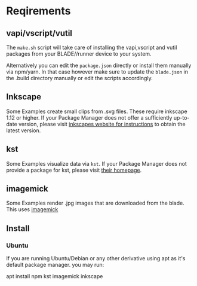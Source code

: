 # Reqirements

## vapi/vscript/vutil
The `make.sh` script will take care of installing the vapi,vscript and vutil packages from your BLADE//runner device to your system. 

Alternatively you can edit the `package.json` directly or install them manually via npm/yarn. In that case however make sure to update the `blade.json` in the .build directory manually 
or edit the scripts accordingly.

## Inkscape
Some Examples create small clips from .svg files. These require inkscape 1.12 or higher. If your Package Manager does not offer a sufficiently up-to-date version, 
please visit [inkscapes website for instructions](https://inkscape.org/release/1.2.1/) to obtain the latest version.

## kst

Some Examples visualize data via `kst`. If your Package Manager does not provide a package for kst, please visit [their homepage](https://kst-plot.kde.org/).

## imagemick

Some Examples render .jpg images that are downloaded from the blade. This uses [imagemick](https://imagemagick.org/)


## Install
### Ubuntu
If you are running Ubuntu/Debian or any other derivative using apt as it's default package manager. you may run:

apt install npm kst imagemick inkscape 
